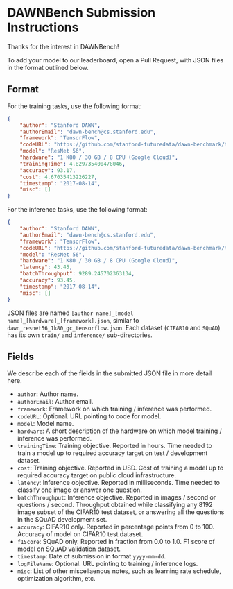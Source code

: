# DAWNBench Submission Instructions

Thanks for the interest in DAWNBench!

To add your model to our leaderboard, open a Pull Request, with JSON files in the format
outlined below.

## Format

For the training tasks, use the following format:
```JSON
{
    "author": "Stanford DAWN",
    "authorEmail": "dawn-bench@cs.stanford.edu",
    "framework": "TensorFlow",
    "codeURL": "https://github.com/stanford-futuredata/dawn-benchmark/tree/master/tensorflow",
    "model": "ResNet 56",
    "hardware": "1 K80 / 30 GB / 8 CPU (Google Cloud)",
    "trainingTime": 4.829735400478046,
    "accuracy": 93.17,
    "cost": 4.67035413226227,
    "timestamp": "2017-08-14",
    "misc": []
}
```

For the inference tasks, use the following format:
```JSON
{
    "author": "Stanford DAWN",
    "authorEmail": "dawn-bench@cs.stanford.edu",
    "framework": "TensorFlow",
    "codeURL": "https://github.com/stanford-futuredata/dawn-benchmark/tree/master/tensorflow",
    "model": "ResNet 56",
    "hardware": "1 K80 / 30 GB / 8 CPU (Google Cloud)",
    "latency": 43.45,
    "batchThroughput": 9289.245702363134,
    "accuracy": 93.45,
    "timestamp": "2017-08-14",
    "misc": []
}
```

JSON files are named `[author name]_[model name]_[hardware]_[framework].json`, similar to
`dawn_resnet56_1k80_gc_tensorflow.json`. Each dataset (`CIFAR10` and `SQuAD`)
has its own `train/` and `inference/` sub-directories.

## Fields
We describe each of the fields in the submitted JSON file in more detail here.

- `author`: Author name.
- `authorEmail`: Author email.
- `framework`: Framework on which training / inference was performed.
- `codeURL`: Optional. URL pointing to code for model.
- `model`: Model name.
- `hardware`: A short description of the hardware on which model training / inference was performed.
- `trainingTime`: Training objective. Reported in hours. Time needed to train a model up to
  required accuracy target on test / development dataset.
- `cost`: Training objective. Reported in USD. Cost of training a model up to required accuracy target
  on public cloud infrastructure.
- `latency`: Inference objective. Reported in milliseconds. Time needed to classify one image or answer
  one question.
- `batchThroughput`: Inference objective. Reported in images / second or questions / second. Throughput
  obtained while classifying any 8192 image subset of the CIFAR10 test dataset, or answering all the
  questions in the SQuAD development set.
- `accuracy`: CIFAR10 only. Reported in percentage points from 0 to 100. Accuracy of model on CIFAR10
  test dataset.
- `f1Score`: SQuAD only. Reported in fraction from 0.0 to 1.0. F1 score of model on SQuAD validation
  dataset.
- `timestamp`: Date of submission in format `yyyy-mm-dd`.
- `logFileName`: Optional. URL pointing to training / inference logs.
- `misc`: List of other miscellaenous notes, such as learning rate schedule, optimization algorithm,
  etc.
